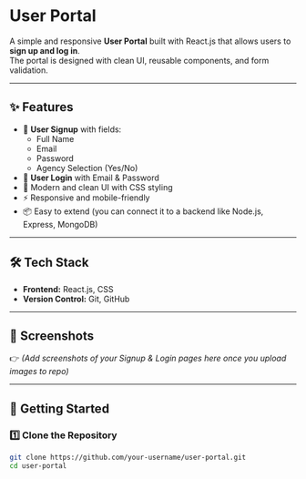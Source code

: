 # User Portal

A simple and responsive **User Portal** built with React.js that allows users to **sign up and log in**.  
The portal is designed with clean UI, reusable components, and form validation.

---

## ✨ Features

- 🔐 **User Signup** with fields:
  - Full Name  
  - Email  
  - Password  
  - Agency Selection (Yes/No)  
- 🔑 **User Login** with Email & Password  
- 🎨 Modern and clean UI with CSS styling  
- ⚡ Responsive and mobile-friendly  
- 📦 Easy to extend (you can connect it to a backend like Node.js, Express, MongoDB)

---

## 🛠️ Tech Stack

- **Frontend:** React.js, CSS  
- **Version Control:** Git, GitHub  

---

## 📸 Screenshots

👉 *(Add screenshots of your Signup & Login pages here once you upload images to repo)*

---

## 🚀 Getting Started

### 1️⃣ Clone the Repository
```bash
git clone https://github.com/your-username/user-portal.git
cd user-portal

